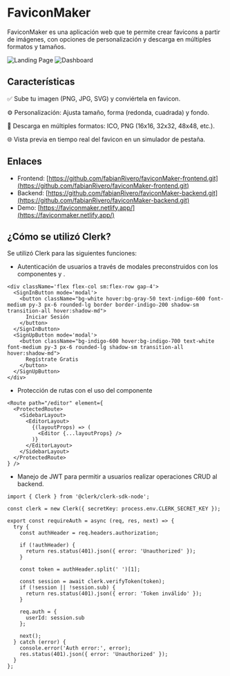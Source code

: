# FaviconMaker

FaviconMaker es una aplicación web que te permite crear favicons a partir de imágenes, con opciones de personalización y descarga en múltiples formatos y tamaños.

![Landing Page](/landingpage.png)
![Dashboard](/FaviconMaker.png)

## Características

✅ Sube tu imagen (PNG, JPG, SVG) y conviértela en favicon.

⚙️ Personalización: Ajusta tamaño, forma (redonda, cuadrada) y fondo.

📁 Descarga en múltiples formatos: ICO, PNG (16x16, 32x32, 48x48, etc.).

🌐 Vista previa en tiempo real del favicon en un simulador de pestaña.

## Enlaces

- Frontend: [https://github.com/fabianRivero/faviconMaker-frontend.git](https://github.com/fabianRivero/faviconMaker-frontend.git)
- Backend: [https://github.com/fabianRivero/faviconMaker-backend.git](https://github.com/fabianRivero/faviconMaker-backend.git)
- Demo: [https://faviconmaker.netlify.app/](https://faviconmaker.netlify.app/)

## ¿Cómo se utilizó Clerk?
Se utilizó Clerk para las siguientes funciones:

- Autenticación de usuarios a través de modales preconstruidos con los componentes <SignInButton> y <SignUpButton>.
```
<div className='flex flex-col sm:flex-row gap-4'>
  <SignInButton mode='modal'>
    <button className="bg-white hover:bg-gray-50 text-indigo-600 font-medium py-3 px-6 rounded-lg border border-indigo-200 shadow-sm transition-all hover:shadow-md">
      Iniciar Sesión
    </button>
  </SignInButton>
  <SignUpButton mode='modal'>
    <button className="bg-indigo-600 hover:bg-indigo-700 text-white font-medium py-3 px-6 rounded-lg shadow-sm transition-all hover:shadow-md">
      Regístrate Gratis
    </button>
  </SignUpButton>
</div>
```
- Protección de rutas con el uso del componente <ProtectedRoute>
```
<Route path="/editor" element={
  <ProtectedRoute>
    <SidebarLayout>
      <EditorLayout>
        {(layoutProps) => (
          <Editor {...layoutProps} />
        )}
      </EditorLayout>
    </SidebarLayout>
  </ProtectedRoute>
} />
```
- Manejo de JWT para permitir a usuarios realizar operaciones CRUD al backend.
```
import { Clerk } from '@clerk/clerk-sdk-node';

const clerk = new Clerk({ secretKey: process.env.CLERK_SECRET_KEY });

export const requireAuth = async (req, res, next) => {
  try {
    const authHeader = req.headers.authorization;
    
    if (!authHeader) {
      return res.status(401).json({ error: 'Unauthorized' });
    }

    const token = authHeader.split(' ')[1];
    
    const session = await clerk.verifyToken(token);
    if (!session || !session.sub) {
      return res.status(401).json({ error: 'Token inválido' });
    }

    req.auth = { 
      userId: session.sub
    };
    
    next();
  } catch (error) {
    console.error('Auth error:', error);
    res.status(401).json({ error: 'Unauthorized' }); 
  }
};
```
